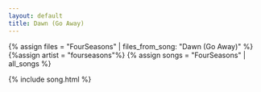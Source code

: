 ```yaml
---
layout: default
title: Dawn (Go Away)
---
```


{% assign files = "FourSeasons" | files_from_song: "Dawn (Go Away)" %}
{%assign artist = "fourseasons"%}
{% assign songs = "FourSeasons" | all_songs %}

 
{% include song.html %}
